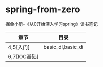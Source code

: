 # spring-from-zero
掘金小册-《从0开始深入学习spring》读书笔记

| 章节         | 目录                |
|------------|-------------------|
| 4,5[入门]    | basic_dl,basic_di |
| 6,7[IOC基础] ||

